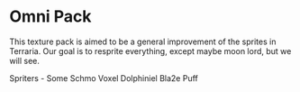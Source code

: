 # Omni Pack
This texture pack is aimed to be a general improvement of the sprites in Terraria. Our goal is to resprite everything, except maybe moon lord, but we will see. 

Spriters -
Some Schmo
Voxel
Dolphiniel
Bla2e
Puff